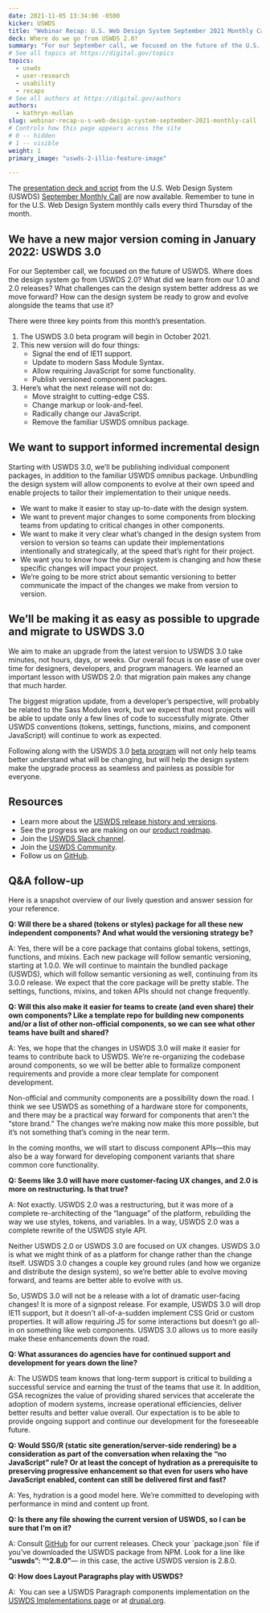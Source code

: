 ```yaml
---
date: 2021-11-05 13:34:00 -0500
kicker: USWDS
title: "Webinar Recap: U.S. Web Design System September 2021 Monthly Call"
deck: Where do we go from USWDS 2.0?
summary: "For our September call, we focused on the future of the U.S. Web Design System (USWDS): Where does the design system go from USWDS 2.0? What did we learn from our 1.0 and 2.0 releases? Read key points and takeaways from this month’s presentation."
# See all topics at https://digital.gov/topics
topics:
  - uswds
  - user-research
  - usability
  - recaps
# See all authors at https://digital.gov/authors
authors:
  - kathryn-mullan
slug: webinar-recap-u-s-web-design-system-september-2021-monthly-call
# Controls how this page appears across the site
# 0 -- hidden
# 1 -- visible
weight: 1
primary_image: "uswds-2-illio-feature-image"

---
```


The [presentation deck and script](https://designsystem.digital.gov/files/monthly-calls/uswds-monthly-call-september-2021-distro.pptx) from the U.S. Web Design System (USWDS) [September Monthly Call](https://digital.gov/event/2021/09/16/uswds-monthly-call-september-2021/) are now available. Remember to tune in for the U.S. Web Design System monthly calls every third Thursday of the month.

## We have a new major version coming in January 2022: USWDS 3.0

For our September call, we focused on the future of USWDS. Where does the design system go from USWDS 2.0? What did we learn from our 1.0 and 2.0 releases? What challenges can the design system better address as we move forward? How can the design system be ready to grow and evolve alongside the teams that use it? 

There were three key points from this month’s presentation. 

1. The USWDS 3.0 beta program will begin in October 2021.
2. This new version will do four things:
   * Signal the end of IE11 support.
   * Update to modern Sass Module Syntax.
   * Allow requiring JavaScript for some functionality.
   * Publish versioned component packages.
3. Here’s what the next release will not do:
   * Move straight to cutting-edge CSS.
   * Change markup or look-and-feel.
   * Radically change our JavaScript.
   * Remove the familiar USWDS omnibus package.

## We want to support informed incremental design

Starting with USWDS 3.0, we’ll be publishing individual component packages, in addition to the familiar USWDS omnibus package. Unbundling the design system will allow components to evolve at their own speed and enable projects to tailor their implementation to their unique needs.

* We want to make it easier to stay up-to-date with the design system.
* We want to prevent major changes to some components from blocking teams from updating to critical changes in other components.
* We want to make it very clear what’s changed in the design system from version to version so teams can update their implementations intentionally and strategically, at the speed that’s right for their project.
* We want you to know how the design system is changing and how these specific changes will impact your project.
* We’re going to be more strict about semantic versioning to better communicate the impact of the changes we make from version to version.

## We’ll be making it as easy as possible to upgrade and migrate to USWDS 3.0

We aim to make an upgrade from the latest version to USWDS 3.0 take minutes, not hours, days, or weeks. Our overall focus is on ease of use over time for designers, developers, and program managers. We learned an important lesson with USWDS 2.0: that migration pain makes any change that much harder.

The biggest migration update, from a developer’s perspective, will probably be related to the Sass Modules work, but we expect that most projects will be able to update only a few lines of code to successfully migrate. Other USWDS conventions (tokens, settings, functions, mixins, and component JavaScript) will continue to work as expected.

Following along with the USWDS 3.0 [beta program](https://github.com/uswds/uswds/discussions/4365) will not only help teams better understand what will be changing, but will help the design system make the upgrade process as seamless and painless as possible for everyone.

## Resources

* Learn more about the [USWDS release history and versions](https://github.com/uswds/uswds/releases).
* See the progress we are making on our [product roadmap](https://designsystem.digital.gov/about/product-roadmap/).
* Join the [USWDS Slack channel](https://chat.18f.gov/). 
* Join the [USWDS Community](https://designsystem.digital.gov/about/community/).
* Follow us on [GitHub](https://github.com/uswds).

## Q&A follow-up

Here is a snapshot overview of our lively question and answer session for your reference.

**Q: Will there be a shared (tokens or styles) package for all these new independent components? And what would the versioning strategy be?**

A: Yes, there will be a core package that contains global tokens, settings, functions, and mixins. Each new package will follow semantic versioning, starting at 1.0.0. We will continue to maintain the bundled package (USWDS), which will follow semantic versioning as well, continuing from its 3.0.0 release. We expect that the core package will be pretty stable. The settings, functions, mixins, and token APIs should not change frequently.

**Q: Will this also make it easier for teams to create (and even share) their own components? Like a template repo for building new components and/or a list of other non-official components, so we can see what other teams have built and shared?**

A: Yes, we hope that the changes in USWDS 3.0 will make it easier for teams to contribute back to USWDS. We’re re-organizing the codebase around components, so we will be better able to formalize component requirements and provide a more clear template for component development.

Non-official and community components are a possibility down the road. I think we see USWDS as something of a hardware store for components, and there may be a practical way forward for components that aren't the “store brand.” The changes we’re making now make this more possible, but it’s not something that’s coming in the near term.

In the coming months, we will start to discuss component APIs—this may also be a way forward for developing component variants that share common core functionality.

**Q: Seems like 3.0 will have more customer-facing UX changes, and 2.0 is more on restructuring. Is that true?**

A: Not exactly. USWDS 2.0 was a restructuring, but it was more of a complete re-architecting of the “language” of the platform, rebuilding the way we use styles, tokens, and variables. In a way, USWDS 2.0 was a complete rewrite of the USWDS style API. 

Neither USWDS 2.0 or USWDS 3.0 are focused on UX changes. USWDS 3.0 is what we might think of as a platform for change rather than the change itself. USWDS 3.0 changes a couple key ground rules (and how we organize and distribute the design system), so we’re better able to evolve moving forward, and teams are better able to evolve with us.

So, USWDS 3.0 will not be a release with a lot of dramatic user-facing changes! It is more of a signpost release. For example, USWDS 3.0 will drop IE11 support, but it doesn't all-of-a-sudden implement CSS Grid or custom properties. It will allow requiring JS for some interactions but doesn’t go all-in on something like web components. USWDS 3.0 allows us to more easily make these enhancements down the road.

**Q: What assurances do agencies have for continued support and development for years down the line?**

A: The USWDS team knows that long-term support is critical to building a successful service and earning the trust of the teams that use it. In addition, GSA recognizes the value of providing shared services that accelerate the adoption of modern systems, increase operational efficiencies, deliver better results and better value overall. Our expectation is to be able to provide ongoing support and continue our development for the foreseeable future.

**Q: Would SSG/R (static site generation/server-side rendering) be a consideration as part of the conversation when relaxing the “no JavaScript” rule? Or at least the concept of hydration as a prerequisite to preserving progressive enhancement so that even for users who have JavaScript enabled, content can still be delivered first and fast?** 

A: Yes, hydration is a good model here. We’re committed to developing with performance in mind and content up front.

**Q: Is there any file showing the current version of USWDS, so I can be sure that I’m on it?**  

A: Consult [GitHub](https://github.com/uswds/uswds/releases) for our current releases. Check your \`package.json\` file if you’ve downloaded the USWDS package from NPM. Look for a line like **“uswds”: “^2.8.0”**— in this case, the active USWDS version is 2.8.0.

**Q: How does Layout Paragraphs play with USWDS?**

A:  You can see a USWDS Paragraph components implementation on the [USWDS Implementations page](https://designsystem.digital.gov/documentation/implementations) or at [drupal.org](https://www.drupal.org/project/uswds_paragraph_components).
